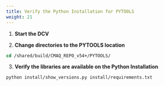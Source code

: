 ```yaml
---
title: Verify the Python Installation for PYTOOLS
weight: 21
--- 
```


1. **Start the DCV**

2. **Change directories to the PYTOOLS location**

```csh
cd /shared/build/CMAQ_REPO_v54+/PYTOOLS/
```

3. **Verify the libraries are available on the Python Installation**

```
python install/show_versions.py install/requirements.txt
```



